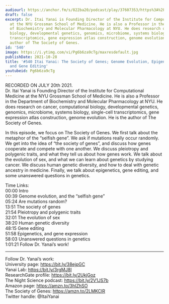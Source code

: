 ```yaml
---
audiourl: https://anchor.fm/s/822ba20/podcast/play/37607353/https%3A%2F%2Fd3ctxlq1ktw2nl.cloudfront.net%2Fstaging%2F2021-6-21%2F59c49fc5-db42-26fa-a4e5-1ccd57761a9b.m4a
draft: false
excerpt: Dr. Itai Yanai is Founding Director of the Institute for Computational Medicine
  at the NYU Grossman School of Medicine. He is also a Professor in the Department
  of Biochemistry and Molecular Pharmacology at NYU. He does research on cancer, computational
  biology, developmental genetics, genomics, microbiome, systems biology, single-cell
  transcriptomics, gene expression atlas construction, genome evolution. He is the
  author of The Society of Genes.
id: '540'
image: https://i.ytimg.com/vi/Pg6b6za9cTg/maxresdefault.jpg
publishDate: 2021-10-28
title: '#540 Itai Yanai: The Society of Genes; Genome Evolution, Epigenetics, Health,
  and Gene Editing'
youtubeid: Pg6b6za9cTg
---
```

<div class="timelinks">

RECORDED ON JULY 20th 2021.  
Dr. Itai Yanai is Founding Director of the Institute for Computational Medicine at the NYU Grossman School of Medicine. He is also a Professor in the Department of Biochemistry and Molecular Pharmacology at NYU. He does research on cancer, computational biology, developmental genetics, genomics, microbiome, systems biology, single-cell transcriptomics, gene expression atlas construction, genome evolution. He is the author of The Society of Genes.

In this episode, we focus on The Society of Genes. We first talk about the metaphor of the “selfish gene”. We ask if mutations really occur randomly. We get into the idea of “the society of genes”, and discuss how genes cooperate and compete with one another. We discuss pleiotropy and polygenic traits, and what they tell us about how genes work. We talk about the evolution of sex, and what we can learn about genetics by studying cancer. We discuss human genetic diversity, and how to deal with genetic ancestry in medicine. Finally, we talk about epigenetics, gene editing, and some unanswered questions in genetics.

Time Links:  
<time>00:00</time> Intro  
<time>00:39</time> Genome evolution, and the “selfish gene”  
<time>05:24</time> Are mutations random?  
<time>13:51</time> The society of genes  
<time>21:54</time> Pleiotropy and polygenic traits  
<time>32:01</time> The evolution of sex  
<time>38:20</time> Human genetic diversity  
<time>48:15</time> Gene editing  
<time>51:58</time> Epigenetics, and gene expression  
<time>58:03</time> Unanswered questions in genetics  
<time>1:01:21</time> Follow Dr. Yanai’s work!

---

Follow Dr. Yanai’s work:  
University page: https://bit.ly/38ejpGC  
Yanai Lab: https://bit.ly/3rgMJ8I  
ResearchGate profile: https://bit.ly/2UkjGoz  
The Night Science podcast: https://bit.ly/2V1JS7b  
Amazon page: https://amzn.to/3hIZhSO  
The Society of Genes: https://amzn.to/2LMKCIR  
Twitter handle: @ItaiYanai
</div>

